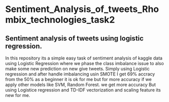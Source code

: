 # Sentiment_Analysis_of_tweets_Rhombix_technologies_task2
## Sentiment analysis of tweets using logistic regression.
In this repository its a simple easy task of sentiment analysis of kaggle data using Logistic Regression where we phase the class imbalance issue to also make some new prediction on new give tweets.
Simply using Logistic regression and after handle imbalancing usin SMOTE I get 69% accracy from the 50% as a beginner it is ok for me but for more accuracy if we apply other models like SVM, Random Forest. we get more accuracy
But using Logistice regression and TD-IDF vectorization and scaling feature its new for me.
